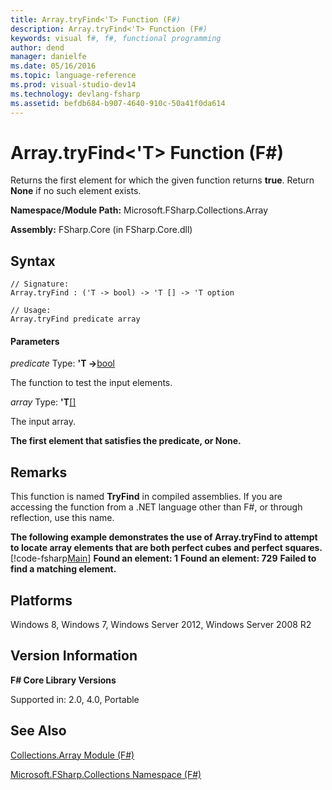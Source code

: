 ```yaml
---
title: Array.tryFind<'T> Function (F#)
description: Array.tryFind<'T> Function (F#)
keywords: visual f#, f#, functional programming
author: dend
manager: danielfe
ms.date: 05/16/2016
ms.topic: language-reference
ms.prod: visual-studio-dev14
ms.technology: devlang-fsharp
ms.assetid: befdb684-b907-4640-910c-50a41f0da614 
---
```


# Array.tryFind<'T> Function (F#)

Returns the first element for which the given function returns **true**. Return **None** if no such element exists.

**Namespace/Module Path:** Microsoft.FSharp.Collections.Array

**Assembly:** FSharp.Core (in FSharp.Core.dll)


## Syntax

```
// Signature:
Array.tryFind : ('T -> bool) -> 'T [] -> 'T option

// Usage:
Array.tryFind predicate array
```

#### Parameters
*predicate*
Type: **'T -&gt;**[bool](https://msdn.microsoft.com/library/89c0cf9c-49ce-4207-a3be-555851a67dd5)


The function to test the input elements.


*array*
Type: **'T**[[]](https://msdn.microsoft.com/library/def20292-9aae-4596-9275-b94e594f8493)


The input array.



**The first element that satisfies the predicate, or None.**
## Remarks
This function is named **TryFind** in compiled assemblies. If you are accessing the function from a .NET language other than F#, or through reflection, use this name.

**The following example demonstrates the use of Array.tryFind to attempt to locate array elements that are both perfect cubes and perfect squares.**
[!code-fsharp[Main](snippets/fsarrays/snippet26.fs)]
**Found an element: 1**
**Found an element: 729**
**Failed to find a matching element.**
## Platforms
Windows 8, Windows 7, Windows Server 2012, Windows Server 2008 R2


## Version Information
**F# Core Library Versions**

Supported in: 2.0, 4.0, Portable




## See Also
[Collections.Array Module &#40;F&#35;&#41;](Collections.Array-Module-%5BFSharp%5D.md)

[Microsoft.FSharp.Collections Namespace &#40;F&#35;&#41;](Microsoft.FSharp.Collections-Namespace-%5BFSharp%5D.md)

